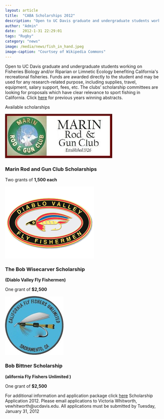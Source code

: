 ```yaml
---
layout: article
title:  "CABA Scholarships 2012"
description: "Open to UC Davis graduate and undergraduate students working on Fisheries Biology and/or Riparian or Limnetic Ecology benefiting California's recreational fisheries."
author: "Admin"
date:   2012-1-31 22:29:01
tags: "Rugby"
category: "news"
image: /media/news/fish_in_hand.jpeg
image-caption: "Courtsey of Wikipedia Commons"
---
```

<p>
	Open to UC Davis graduate and undergraduate students working on Fisheries Biology and/or Riparian or Limnetic Ecology benefiting California's recreational fisheries.  Funds are awarded directly to the student and may be used for any research-related purpose, including supplies, travel, equipment, salary support, fees, etc.
	The clubs’ scholarship committees are looking for proposals which have clear relevance to sport fishing in California. Click <a href="/news/2011/04/11/Abstracts-of-the-2011-Scholarship-winners">here</a> for previous years winning abstracts.
</p>
<p>Available scholarships</p>
<section>
	<div class="image_wrapper left">
		<a class="gallery" href="/media/news/marin_rod_and_gun_club.jpeg">
			<img alt="Marin Rod and Gun Club (MRGC)" src="/media/news/marin_rod_and_gun_club.jpeg"/>
		</a>
	</div>
	<h3>Marin Rod and Gun Club Scholarships</h3>
	<p>Two grants of <b>1,500 each</b></p>
</section>
<section>
	<div class="image_wrapper left">
		<a class="gallery" href="/media/news/diablo_valley_fly_fishermen.png">
			<img alt="Diablo Valley Fly Fishermen (DVFF)" src="/media/news/diablo_valley_fly_fishermen.png"/>
		</a>
	</div>
	<h3>The Bob Wisecarver Scholarship</h3>
	<p><b>(Diablo Valley Fly Fishermen)</b></p>
	<p>One grant of <b>$2,500</b></p>
</section>
<section>
	<div class="image_wrapper left">
		<a class="gallery" href="/media/news/california_fly_fishers_unlimited.jpeg">
			<img alt="California Fly Fishers Unlimited (CFFU)" src="/media//news/california_fly_fishers_unlimited.jpeg"/>
		</a>
	</div>
	<h3><b>Bob Bittner Scholarship</b></h3>
	<p><b>(alifornia Fly Fishers Unlimited )</b></p>
	<p>One grant of <b>$2,500</b></p>
</section>
<p>For additional information and application package click <a href="/media/news/Scholarship_/application_2012.doc">here</a> Scholarship Application 2012. Please email applications to Victoria Whitworth, vewhitworth@ucdavis.edu. All applications must be submitted by Tuesday, January 31, 2012</p>